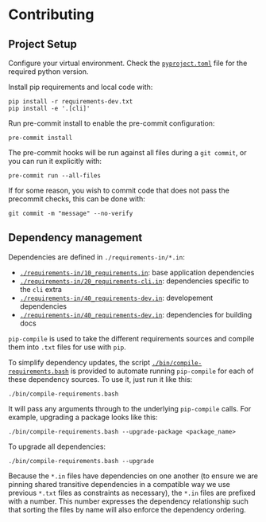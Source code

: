 # Contributing

## Project Setup

Configure your virtual environment. Check the
[`pyproject.toml`](./pyproject.toml) file for the required python version.

Install pip requirements and local code with:

```commandline
pip install -r requirements-dev.txt
pip install -e '.[cli]'
```

Run pre-commit install to enable the pre-commit configuration:

```commandline
pre-commit install
```

The pre-commit hooks will be run against all files during a `git commit`, or
you can run it explicitly with:

```commandline
pre-commit run --all-files
```

If for some reason, you wish to commit code that does not pass the precommit
checks, this can be done with:

```commandline
git commit -m "message" --no-verify
```

## Dependency management

Dependencies are defined in `./requirements-in/*.in`:

* [`./requirements-in/10_requirements.in`](./requirements-in/10_requirements.in):
  base application dependencies
* [`./requirements-in/20_requirements-cli.in`](./requirements-in/20_requirements-cli.in):
  dependencies specific to the `cli` extra
* [`./requirements-in/40_requirements-dev.in`](./requirements-in/40_requirements-dev.in):
  developement dependencies
* [`./requirements-in/40_requirements-dev.in`](./requirements-in/50_requirements-docs.in):
  dependencies for building docs

`pip-compile` is used to take the different requirements sources and compile
them into `.txt` files for use with `pip`.

To simplify dependency updates, the script
[`./bin/compile-requirements.bash`](./bin/compile-requirements.bash) is
provided to automate running `pip-compile` for each of these dependency
sources. To use it, just run it like this:

```commandline
./bin/compile-requirements.bash
```

It will pass any arguments through to the underlying `pip-compile` calls. For
example, upgrading a package looks like this:

```commandline
./bin/compile-requirements.bash --upgrade-package <package_name>
```

To upgrade all dependencies:

```commandline
./bin/compile-requirements.bash --upgrade
```

Because the `*.in` files have dependencies on one another (to ensure we are
pinning shared transitive dependencies in a compatible way we use previous
`*.txt` files as constraints as necessary), the `*.in` files are prefixed with
a number. This number expresses the dependency relationship such that sorting
the files by name will also enforce the dependency ordering.
